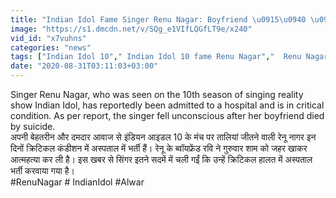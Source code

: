 ```yaml
---
title: "Indian Idol Fame Singer Renu Nagar: Boyfriend \u0915\u0940 \u092e\u094c\u0924 \u0915\u0947 \u092c\u093e\u0926 ICU \u092e\u0947\u0902 \u092d\u0930\u094d\u0924\u0940 Singer \u0964 \u0935\u0928\u0907\u0902\u0921\u093f\u092f\u093e \u0939\u093f\u0902\u0926\u0940"
image: "https://s1.dmcdn.net/v/SQg_e1VIfLQGfLT9e/x240"
vid_id: "x7vuhns"
categories: "news"
tags: ["Indian Idol 10"," Indian Idol 10 fame Renu Nagar","  Renu Nagar admitted to hospital"]
date: "2020-08-31T03:11:03+03:00"
---
```

Singer Renu Nagar, who was seen on the 10th season of singing reality show Indian Idol, has reportedly been admitted to a hospital and is in critical condition. As per  report, the singer fell unconscious after her boyfriend died by suicide.    <br>अपनी बेहतरीन और दमदार आवाज से इंडियन आइडल 10 के मंच पर तालियां जीतने वाली रेनू नागर इन दिनों क्रिटिकल कंडीशन में अस्पताल में भर्ती हैं। रेनू के ब्वॉयफ्रेंड रवि ने गुरुवार शाम को जहर खाकर आत्महत्या कर ली है। इस खबर से सिंगर इतने सदमें में चली गईं कि उन्हें क्रिटिकल हालत में अस्पताल भर्ती करवाया गया है।    <br>#RenuNagar # IndianIdol #Alwar
